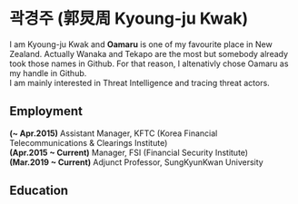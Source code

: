 # 곽경주 (郭炅周 Kyoung-ju Kwak)

I am Kyoung-ju Kwak and **Oamaru** is one of my favourite place in New Zealand. Actually Wanaka and Tekapo are the most but somebody already took those names in Github. For that reason, I altenativly chose Oamaru as my handle in Github.  
I am mainly interested in Threat Intelligence and tracing threat actors.  

## Employment

**(~ Apr.2015)** Assistant Manager, KFTC (Korea Financial Telecommunications & Clearings Institute)  
**(Apr.2015 ~ Current)** Manager, FSI (Financial Security Institute)  
**(Mar.2019 ~ Current)** Adjunct Professor, SungKyunKwan University  
  
## Education
